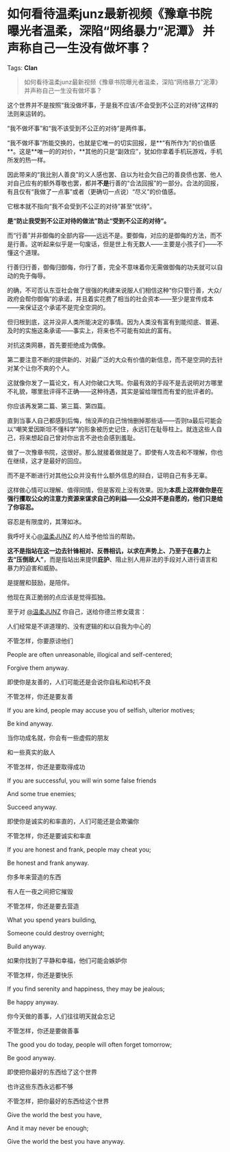 # 如何看待温柔junz最新视频《豫章书院曝光者温柔，深陷“网络暴力”泥潭》 并声称自己一生没有做坏事？

Tags: **Clan**

> 如何看待温柔junz最新视频《豫章书院曝光者温柔，深陷“网络暴力”泥潭》 并声称自己一生没有做坏事？

这个世界并不是按照“我没做坏事，于是我不应该/不会受到不公正的对待”这样的法则来运转的。

“我不做坏事”和“我不该受到不公正的对待”是两件事。

“我不做坏事”所能交换的，也就是它唯一的切实回报，是**“有所作为”的价值感**。这是**唯一的的对价，**其他的只是“副效应”，犹如你拿着手机玩游戏，手机所发的热一样。

因此带来的“我比别人善良”的义人感也罢、自以为社会欠自己的善良债也罢、他人对自己应有的额外尊敬也罢，都并**不是**行善的“合法回报”的一部分。合法的回报，有且仅有“我做了一点事”或者（更确切一点说）“尽义”的价值感。

它根本就不指向“我不会受到不公正的对待”甚至“优待”。

**是“防止我受到不公正对待的做法”防止“受到不公正的对待”。**

而“行善”并非御侮的全部内容——远远不是。要御侮，对应的是御侮的方法，而不是行善。这听起来似乎是一句废话，但是世上有无数人——主要是小孩子们——不懂这个道理。

行善归行善，御侮归御侮，你行了善，完全不意味着你无需做御侮的功夫就可以自动的免于侮辱。

的确，不可否认东亚社会做了很强的构建来说服人们相信这种“你只管行善，大众/政府会帮你御侮”的承诺，并且着实花费了相当的社会资本——至少是宣传成本——来保证这个承诺不是完全空洞的。

但归根到底，这并没非人类所能决定的事情。因为人类没有富有到能彻底、普遍、及时的实施这条承诺——事实上，将来也不可能有如此的富有。

对抗这类网暴，首先要拒绝成为偶像。

第二要注意不断的提供新的、对最广泛的大众有价值的新信息，而不是空洞的去针对某个让你不爽的个人。

这就像你发了一篇论文，有人对你破口大骂。你最有效的手段不是去说明对方哪里不礼貌，哪里批评得不正确——这种待遇，其实是留给理性而有爱的批评者的。

你应该再发第二篇、第三篇、第四篇。

直到当事人自己都感到后悔，悄没声的自己悄悄删掉那些话——否则ta最后可能会以“嘲笑爱因斯坦不懂科学”的形象被历史记住，永远钉在耻辱柱上。就连这些人自己，将来想起自己曾对你出言不逊也会感到羞耻。

做了一次豫章书院，这很好。那么就接着做就是了。即使有人攻击和不理解，你也在继续，这才是最好的回应。

而不是不断进行对其他公众并没有什么额外信息的辩白，证明自己有多无辜。

这样做心情可以理解、值得同情，但是客观上没有效果。因为**本质上这样做你是在强行攫取公众的注意力资源来谋求自己的利益——公众并不是自愿的，他们只是给了你容忍。**

容忍是有限度的，其薄如冰。

我呼吁关心[@温柔JUNZ](https://www.zhihu.com/people/d6de344dc01320b03f17460d51980016) 的人给予他恰当的帮助。

**这不是指站在这一边去针锋相对、反唇相讥，以求在声势上、乃至于在暴力上去“压倒敌人”**，而是指站出来提供**庇护**、阻止别人用非法的手段对人进行语言和暴力的迫害和威胁。

是提醒和鼓励，是陪伴。

他现在真正脆弱的点应该是觉得孤独。

至于对 [@温柔JUNZ](https://www.zhihu.com/people/d6de344dc01320b03f17460d51980016) 你自己，送给你德兰修女箴言：

人们经常是不讲道理的、没有逻辑的和以自我为中心的

不管怎样，你要原谅他们

People are often unreasonable, illogical and self-centered;

Forgive them anyway.

即使你是友善的，人们可能还是会说你自私和动机不良

不管怎样，你还是要友善

If you are kind, people may accuse you of selfish, ulterior motives;

Be kind anyway.

当你功成名就，你会有一些虚假的朋友

和一些真实的敌人

不管怎样，你还是要取得成功

If you are successful, you will win some false friends

And some true enemies;

Succeed anyway.

即使你是诚实的和率直的，人们可能还是会欺骗你

不管怎样，你还是要诚实和率直

If you are honest and frank, people may cheat you;

Be honest and frank anyway.

你多年来营造的东西

有人在一夜之间把它摧毁

不管怎样，你还是要去营造

What you spend years building,

Someone could destroy overnight;

Build anyway.

如果你找到了平静和幸福，他们可能会嫉妒你

不管怎样，你还是要快乐

If you find serenity and happiness, they may be jealous;

Be happy anyway.

你今天做的善事，人们往往明天就会忘记

不管怎样，你还是要做善事

The good you do today, people will often forget tomorrow;

Be good anyway.

即使把你最好的东西给了这个世界

也许这些东西永远都不够

不管怎样，把你最好的东西给这个世界

Give the world the best you have,

And it may never be enough;

Give the world the best you have anyway.



